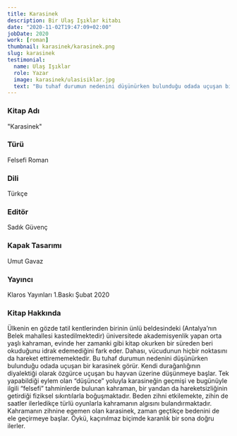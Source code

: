 ```yaml
---
title: Karasinek
description: Bir Ulaş Işıklar kitabı
date: "2020-11-02T19:47:09+02:00"
jobDate: 2020
work: [roman]
thumbnail: karasinek/karasinek.png
slug: karasinek
testimonial:
  name: Ulaş Işıklar
  role: Yazar
  image: karasinek/ulasisiklar.jpg
  text: "Bu tuhaf durumun nedenini düşünürken bulunduğu odada uçuşan bir karasinek görür."
---
```


### Kitap Adı
"Karasinek"
### Türü
Felsefi Roman
### Dili
Türkçe
### Editör
Sadık Güvenç
### Kapak Tasarımı
Umut Gavaz
### Yayıncı
Klaros Yayınları
1.Baskı
Şubat 2020

### Kitap Hakkında
Ülkenin en gözde tatil kentlerinden birinin ünlü beldesindeki (Antalya’nın Belek mahallesi kastedilmektedir) üniversitede akademisyenlik yapan orta yaşlı kahraman, evinde her zamanki gibi kitap okurken bir süreden beri okuduğunu idrak edemediğini fark eder. Dahası, vücudunun hiçbir noktasını da hareket ettirememektedir. Bu tuhaf durumun nedenini düşünürken bulunduğu odada uçuşan bir karasinek görür. Kendi durağanlığının diyalektiği olarak özgürce uçuşan bu hayvan üzerine düşünmeye başlar.
Tek yapabildiği eylem olan “düşünce” yoluyla karasineğin geçmişi ve bugünüyle ilgili “felsefi” tahminlerde bulunan kahraman, bir yandan da hareketsizliğinin getirdiği fiziksel sıkıntılarla boğuşmaktadır. Beden zihni etkilemekte, zihin de saatler ilerledikçe türlü oyunlarla kahramanın algısını bulandırmaktadır. Kahramanın zihnine egemen olan karasinek, zaman geçtikçe bedenini de ele geçirmeye başlar. Öykü, kaçınılmaz biçimde karanlık bir sona doğru ilerler.
